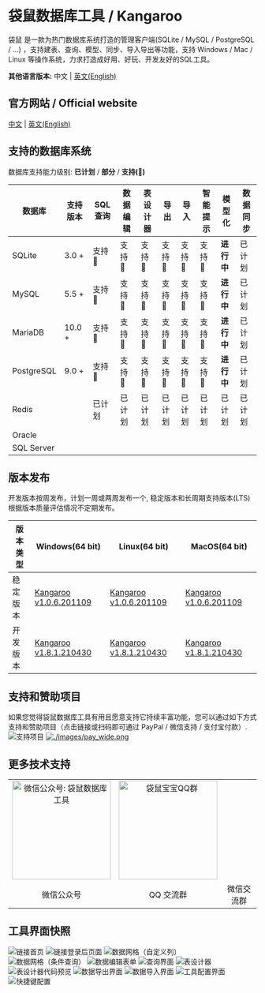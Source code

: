 # 袋鼠数据库工具 / Kangaroo
袋鼠 是一款为热门数据库系统打造的管理客户端(SQLite / MySQL / PostgreSQL / ...) ，支持建表、查询、模型、同步、导入导出等功能，支持 Windows / Mac / Linux 等操作系统，力求打造成好用、好玩、开发友好的SQL工具。

__其他语言版本:__ 中文 | [英文(English)](./README.md)

## 官方网站 / Official website
[中文](https://www.datatable.online/zh/) | [英文(English)](https://www.datatable.online)


## 支持的数据库系统
数据库支持能力级别: __已计划__ / __部分__ / __支持(:100:)__

| 数据库       | 支持版本 | SQL 查询     | 数据编辑   | 表设计器  | 导出    | 导入    | 智能提示      | 模型化 | 数据同步 |
|-------------|---------|--------------|------------|----------|---------|--------|---------------|-------|---------|
| SQLite      | 3.0 +   | 支持:100: | 支持:100: | 支持:100: | 支持:100: | 支持:100: | 支持:100: | **进行中**  | 已计划 |
| MySQL       | 5.5 +   | 支持:100: | 支持:100: | 支持:100: | 支持:100: | 支持:100: | 支持:100: | **进行中**  | 已计划 |
| MariaDB     | 10.0 +  | 支持:100: | 支持:100: | 支持:100: | 支持:100: | 支持:100: | 支持:100: | **进行中**  | 已计划 |
| PostgreSQL  | 9.0 +   | 支持:100: | 支持:100: | 支持:100: | 支持:100: | 支持:100: | 支持:100: | **进行中**  | 已计划 |
| Redis       |         | 已计划   | 已计划   | 已计划   | 已计划   | 已计划   | 已计划   | 已计划  | 已计划 |
| Oracle      |         |           |           |           |           |           |           |          |         |
| SQL Server  |         |           |           |           |           |           |           |          |         |

## 版本发布
开发版本按周发布，计划一周或两周发布一个, 稳定版本和长周期支持版本(LTS) 根据版本质量评估情况不定期发布。

| 版本类型    | Windows(64 bit)   | Linux(64 bit)   | MacOS(64 bit)   |
|-------------|-------------------|-------------------|-----------------|
| 稳定版本 | [Kangaroo v1.0.6.201109](https://www.datatable.online/zh/download/v1.0.6.201109) | [Kangaroo v1.0.6.201109](https://www.datatable.online/zh/download/v1.0.6.201109) | [Kangaroo v1.0.6.201109](https://www.datatable.online/zh/download/v1.0.6.201109) |
| 开发版本 | [Kangaroo v1.8.1.210430](https://www.datatable.online/zh/download/v1.8.1.210430) | [Kangaroo v1.8.1.210430](https://www.datatable.online/zh/download/v1.8.1.210430) | [Kangaroo v1.8.1.210430](https://www.datatable.online/zh/download/v1.8.1.210430) |

## 支持和赞助项目
如果您觉得袋鼠数据库工具有用且愿意支持它持续丰富功能，您可以通过如下方式支持和赞助项目（点击链接或扫码即可通过 PayPal / 微信支持 / 支付宝付款）.<br/>
![支持项目](./images/pay_wide.png) [![./images/pay_wide.png](./images/buymeacoffee.png)](https://www.buymeacoffee.com/dbkangaroo) 

## 更多技术支持

<table width="100%" border="0" cellspacing="0" cellpadding="0">
  <tr>
    <td align="center"><img src="https://raw.githubusercontent.com/dbkangaroo/kangaroo/master/images/kangaroo_mp.png" width="200" height="200"  alt="微信公众号: 袋鼠数据库工具"/></td>
    <td align="center"><img src="https://raw.githubusercontent.com/dbkangaroo/kangaroo/master/images/kangaroo_qq.png" width="200" height="200"  alt="袋鼠宝宝QQ群"/></td>
    <td align="center" style="width:200px;">&nbsp;&nbsp;&nbsp;&nbsp;</td>
  </tr>
  <tr>
    <td align="center">微信公众号</td>
    <td align="center">QQ 交流群</td>
    <td align="center">微信交流群</td>
  </tr>
</table>

## 工具界面快照
![链接首页](./images/kangaroo-start.png)
![链接登录后页面](./images/kangaroo-tools.png)
![数据网格（自定义列）](./images/kangaroo-grid.png)
![数据网格（条件查询）](./images/kangaroo-grid2.png)
![数据编辑表单](./images/kangaroo-form.png)
![查询界面](./images/kangaroo-query.png)
![表设计器](./images/kangaroo-designer.png)
![表设计器代码预览](./images/kangaroo-designer2.png)
![数据导出界面](./images/kangaroo-export.png)
![数据导入界面](./images/kangaroo-import.png)
![工具配置界面](./images/kangaroo-setting.png)
![快捷键配置](./images/kangaroo-shortcut.png)
